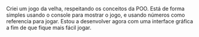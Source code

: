 Criei um jogo da velha, respeitando os conceitos da POO. Está de forma simples usando o console para mostrar o jogo, e usando números como referencia para jogar. Estou a desenvolver agora com uma interface gráfica a fim de que fique mais fácil jogar.
